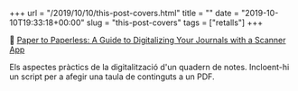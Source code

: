 +++
url = "/2019/10/10/this-post-covers.html"
title = ""
date = "2019-10-10T19:33:18+00:00"
slug = "this-post-covers"
tags = ["retalls"]
+++

📎 [Paper to Paperless: A Guide to Digitalizing Your Journals with a Scanner App](http://www.markwk.com/digitalize-paper-journals.html)

Els aspectes pràctics de la digitalització d'un quadern de notes. Incloent-hi un script per a afegir una taula de continguts a un PDF.
